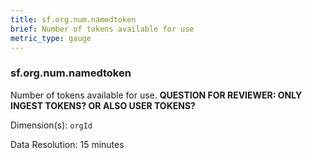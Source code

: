 ```yaml
---
title: sf.org.num.namedtoken
brief: Number of tokens available for use
metric_type: gauge
---
```

### sf.org.num.namedtoken

Number of tokens available for use. **QUESTION FOR REVIEWER: ONLY INGEST TOKENS? OR ALSO USER TOKENS?**

Dimension(s): `orgId`

Data Resolution: 15 minutes
